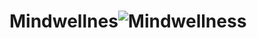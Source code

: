 # Mindwellnes![Mindwellness](https://user-images.githubusercontent.com/89767076/195020585-e6f80319-aa9f-4bde-9526-2245cdf64baa.jpg)
